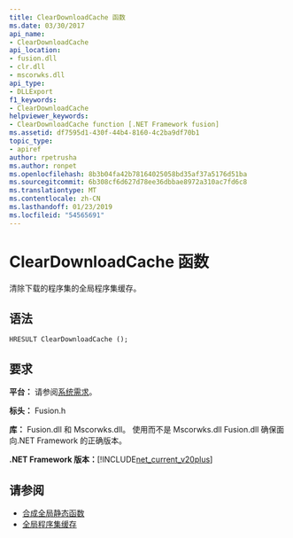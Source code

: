 ```yaml
---
title: ClearDownloadCache 函数
ms.date: 03/30/2017
api_name:
- ClearDownloadCache
api_location:
- fusion.dll
- clr.dll
- mscorwks.dll
api_type:
- DLLExport
f1_keywords:
- ClearDownloadCache
helpviewer_keywords:
- ClearDownloadCache function [.NET Framework fusion]
ms.assetid: df7595d1-430f-44b4-8160-4c2ba9df70b1
topic_type:
- apiref
author: rpetrusha
ms.author: ronpet
ms.openlocfilehash: 8b3b04fa42b78164025058bd35af37a5176d51ba
ms.sourcegitcommit: 6b308cf6d627d78ee36dbbae8972a310ac7fd6c8
ms.translationtype: MT
ms.contentlocale: zh-CN
ms.lasthandoff: 01/23/2019
ms.locfileid: "54565691"
---
```

# <a name="cleardownloadcache-function"></a>ClearDownloadCache 函数
清除下载的程序集的全局程序集缓存。  
  
## <a name="syntax"></a>语法  
  
```  
HRESULT ClearDownloadCache ();  
```  
  
## <a name="requirements"></a>要求  
 **平台：** 请参阅[系统需求](../../../../docs/framework/get-started/system-requirements.md)。  
  
 **标头：** Fusion.h  
  
 **库：** Fusion.dll 和 Mscorwks.dll。 使用而不是 Mscorwks.dll Fusion.dll 确保面向.NET Framework 的正确版本。  
  
 **.NET Framework 版本：**[!INCLUDE[net_current_v20plus](../../../../includes/net-current-v20plus-md.md)]  
  
## <a name="see-also"></a>请参阅
- [合成全局静态函数](../../../../docs/framework/unmanaged-api/fusion/fusion-global-static-functions.md)
- [全局程序集缓存](../../../../docs/framework/app-domains/gac.md)
